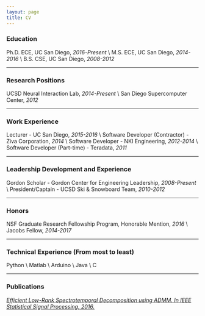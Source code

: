```yaml
---
layout: page
title: CV
---
```


### Education

Ph.D. ECE, UC San Diego, *2016-Present* \\
M.S. ECE, UC San Diego, *2014-2016* \\
B.S. CSE, UC San Diego, *2008-2012*

-----

### Research Positions

UCSD Neural Interaction Lab, *2014-Present* \\
San Diego Supercomputer Center, *2012*

-----

### Work Experience

Lecturer - UC San Diego, *2015-2016* \\
Software Developer (Contractor) - Ziva Corporation, *2014* \\
Software Developer - NKI Engineering, *2012-2014* \\
Software Developer (Part-time) - Teradata, *2011*

-----

### Leadership Development and Experience

Gordon Scholar - Gordon Center for Engineering Leadership, *2008-Present* \\
President/Captain - UCSD Ski & Snowboard Team, *2010-2012*

-----

### Honors

NSF Graduate Research Fellowship Program, Honorable Mention, *2016* \\
Jacobs Fellow, *2014-2017*

-----

### Technical Experience (From most to least)

Python \\
Matlab \\
Arduino \\
Java \\
C

-----

### Publications

[*Efficient Low-Rank Spectrotemporal Decomposition using ADMM. In IEEE Statistical Signal Processing, 2016.*](http://ieeexplore.ieee.org/document/7551797/)